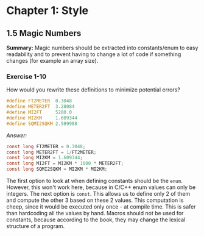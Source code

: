 # Chapter 1: Style

## 1.5 Magic Numbers

**Summary:** Magic numbers should be extracted into constants/enum to easy readability and to prevent having to change a lot of code if something changes (for example an array size).

### Exercise 1-10

How would you rewrite these definitions to minimize potential errors?

```c
#define FT2METER  0.3048
#define METER2FT  3.28084
#define MI2FT     5280.0
#define MI2KM     1.609344
#define SQMI2SQKM 2.589988
```

_Answer:_

```c
const long FT2METER = 0.3048;
const long METER2FT = 1/FT2METER;
const long MI2KM = 1.609344;
const long MI2FT = MI2KM * 1000 * METER2FT;
const long SQMI2SQKM = MI2KM * MI2KM;
```

The first option to look at when defining constants should be the `enum`. However, this won't work here, because in C/C++ enum values can only be integers.
The next option is `const`. This allows us to define only 2 of them and compute the other 3 based on these 2 values.
This computation is cheep, since it would be executed only once - at compile time.
This is safer than hardcoding all the values by hand.
Macros should not be used for constants, because according to the book, they may change the lexical structure of a program.
